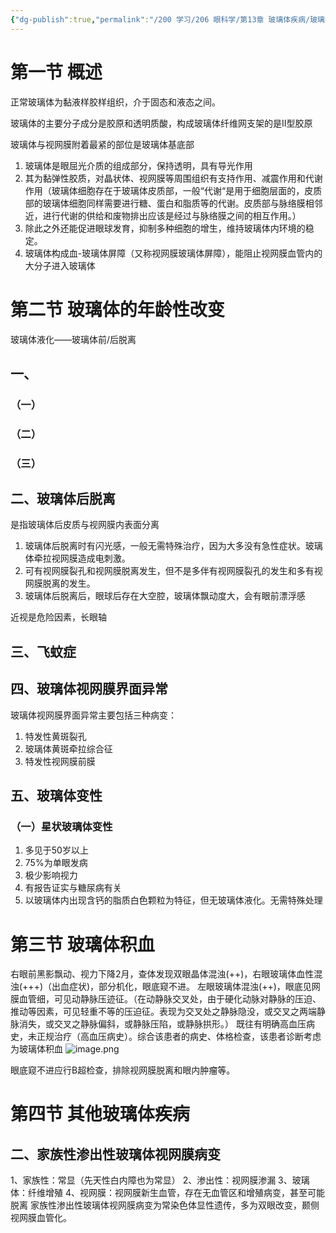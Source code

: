 ```yaml
---
{"dg-publish":true,"permalink":"/200 学习/206 眼科学/第13章 玻璃体疾病/玻璃体疾病/","title":"玻璃体疾病","created":"2024-10-30T17:45:46.645+08:00","updated":"2024-10-30T18:22:43.702+08:00"}
---
```


# 第一节 概述
正常玻璃体为黏液样胶样组织，介于固态和液态之间。

玻璃体的主要分子成分是胶原和透明质酸，构成玻璃体纤维网支架的是Ⅱ型胶原

玻璃体与视网膜附着最紧的部位是玻璃体基底部

1. 玻璃体是眼屈光介质的组成部分，保持透明，具有导光作用
2. 其为黏弹性胶质，对晶状体、视网膜等周围组织有支持作用、减震作用和代谢作用（玻璃体细胞存在于玻璃体皮质部，一般“代谢“是用于细胞层面的，皮质部的玻璃体细胞同样需要进行糖、蛋白和脂质等的代谢。皮质部与脉络膜相邻近，进行代谢的供给和废物排出应该是经过与脉络膜之间的相互作用。）
3. 除此之外还能促进眼球发育，抑制多种细胞的增生，维持玻璃体内环境的稳定。
4. 玻璃体构成血-玻璃体屏障（又称视网膜玻璃体屏障），能阻止视网膜血管内的大分子进入玻璃体
# 第二节 玻璃体的年龄性改变
玻璃体液化——玻璃体前/后脱离
## 一、
### （一）
### （二）
### （三）
## 二、玻璃体后脱离
是指玻璃体后皮质与视网膜内表面分离

1. 玻璃体后脱离时有闪光感，一般无需特殊治疗，因为大多没有急性症状。玻璃体牵拉视网膜造成电刺激。
2. 可有视网膜裂孔和视网膜脱离发生，但不是多伴有视网膜裂孔的发生和多有视网膜脱离的发生。
3. 玻璃体后脱离后，眼球后存在大空腔，玻璃体飘动度大，会有眼前漂浮感

近视是危险因素，长眼轴
## 三、飞蚊症
## 四、玻璃体视网膜界面异常
玻璃体视网膜界面异常主要包括三种病变：
1. 特发性黄斑裂孔
2. 玻璃体黄斑牵拉综合征
3. 特发性视网膜前膜
## 五、玻璃体变性
### （一）星状玻璃体变性
1. 多见于50岁以上
2. 75%为单眼发病
3. 极少影响视力
4. 有报告证实与糖尿病有关
5. 以玻璃体内出现含钙的脂质白色颗粒为特征，但无玻璃体液化。无需特殊处理
# 第三节 玻璃体积血
右眼前黑影飘动、视力下降2月，查体发现双眼晶体混浊(++)，右眼玻璃体血性混浊(+++)（出血症状)，部分机化，眼底窥不进。
左眼玻璃体混浊(++)，眼底见网膜血管细，可见动静脉压迹征。（在动静脉交叉处，由于硬化动脉对静脉的压迫、推动等因素，可见轻重不等的压迫征。表现为交叉处之静脉隐没，或交叉之两端静脉消失，或交叉之静脉偏斜，或静脉压陷，或静脉拱形。）
既往有明确高血压病史，未正规治疗（高血压病史）。综合该患者的病史、体格检查，该患者诊断考虑为玻璃体积血
![image.png](https://cdn.jsdelivr.net/gh/Dolan-Lance/Image-Jiang/202410301809009.jpg)


眼底窥不进应行B超检查，排除视网膜脱离和眼内肿瘤等。
# 第四节 其他玻璃体疾病
## 二、家族性渗出性玻璃体视网膜病变
1、家族性：常显（先天性白内障也为常显）
2、渗出性：视网膜渗漏
3、玻璃体：纤维增殖
4、视网膜：视网膜新生血管，存在无血管区和增殖病变，甚至可能脱离
家族性渗出性玻璃体视网膜病变为常染色体显性遗传，多为双眼改变，颞侧视网膜血管化。